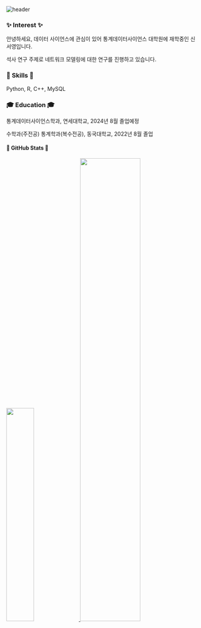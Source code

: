 

![header](https://capsule-render.vercel.app/api?type=waving&color=f1f1f9&height=200&text=Welcome!&animation=fadeIn&fontSize=60&fontAlignY=35)

### ✨ Interest ✨
안녕하세요, 데이터 사이언스에 관심이 있어 통계데이터사이언스 대학원에 재학중인 신서영입니다.

석사 연구 주제로 네트워크 모델링에 대한 연구를 진행하고 있습니다.


### 📌 Skills 📌
Python, R, C++, MySQL


### 🎓 Education 🎓
통계데이터사이언스학과, 연세대학교, 2024년 8월 졸업예정


수학과(주전공) 통계학과(복수전공), 동국대학교, 2022년 8월 졸업


#### 👀 GitHub Stats 👀
<a href="https://github.com/anuraghazra/github-readme-stats">
    <img src="https://github-readme-stats.vercel.app/api/top-langs/?username=seoyongz&layout=donut&show_icons=true&theme=material-palenight&hide_border=true&bg_color=f7f7f9&icon_color=42BDE5&text_color=51515c&title_color=42BDE5&count_private=true&exclude_repo=Face-Transfer-Application" width=38% />
</a>    
<a href="https://github.com/anuraghazra/github-readme-stats">
  <img src="https://github-readme-stats.vercel.app/api?username=seoyongz&show_icons=true&theme=material-palenight&hide_border=true&bg_color=f7f7f9&icon_color=75BDE0&text_color=51515c&fontSize=2&title_color=42BDE5&count_private=true" width=56% />
</a>
<!-- <a href="https://github.com/ashutosh00710/github-readme-activity-graph">
    <img src="https://github-readme-activity-graph.vercel.app/graph?username=seoyongz&theme=react-dark&bg_color=f7f7f9&hide_border=true&line=42BDE5&color=42BDE5" width=94%/>
</a> -->
